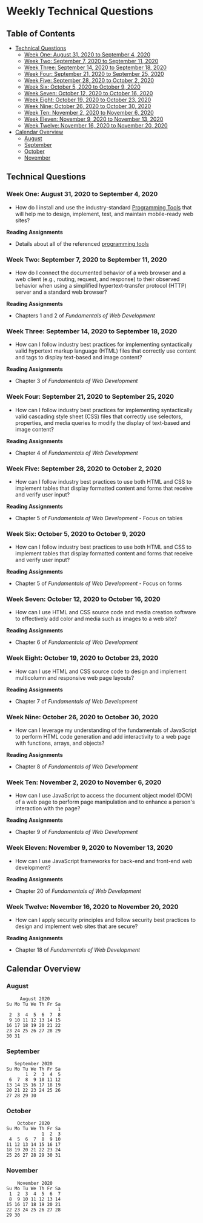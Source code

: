 # Weekly Technical Questions

## Table of Contents

* [Technical Questions](#technical-questions)
  + [Week One: August 31, 2020 to September 4, 2020](#week-one-august-31-2020-to-september-4-2020)
  + [Week Two: September 7, 2020 to September 11, 2020](#week-two-september-7-2020-to-september-11-2020)
  + [Week Three: September 14, 2020 to September 18, 2020](#week-three-september-14-2020-to-september-18-2020)
  + [Week Four: September 21, 2020 to September 25, 2020](#week-four-september-21-2020-to-september-25-2020)
  + [Week Five: September 28, 2020 to October 2, 2020](#week-five-september-28-2020-to-october-2-2020)
  + [Week Six: October 5, 2020 to October 9, 2020](#week-six-october-5-2020-to-october-9-2020)
  + [Week Seven: October 12, 2020 to October 16, 2020](#week-seven-october-12-2020-to-october-16-2020)
  + [Week Eight: October 19, 2020 to October 23, 2020](#week-eight-october-19-2020-to-october-23-2020)
  + [Week Nine: October 26, 2020 to October 30, 2020](#week-nine-october-26-2020-to-october-30-2020)
  + [Week Ten: November 2, 2020 to November 6, 2020](#week-ten-november-2-2020-to-november-6-2020)
  + [Week Eleven: November 9, 2020 to November 13, 2020](#week-eleven-november-9-2020-to-november-13-2020)
  + [Week Twelve: November 16, 2020 to November 20, 2020](#week-twelve-november-16-2020-to-november-20-2020)
* [Calendar Overview](#calendar-overview)
  + [August](#august)
  + [September](#september)
  + [October](#october)
  + [November](#november)

## Technical Questions

### Week One: August 31, 2020 to September 4, 2020

- How do I install and use the industry-standard [Programming
  Tools](../tools/programming-tools.md) that will help me to design, implement,
  test, and maintain mobile-ready web sites?

**Reading Assignments**

- Details about all of the referenced [programming
  tools](../tools/programming-tools.md)

### Week Two: September 7, 2020 to September 11, 2020

- How do I connect the documented behavior of a web browser and a web client
  (e.g., routing, request, and response) to their observed behavior when using a
  simplified hypertext-transfer protocol (HTTP) server and a standard web
  browser?

**Reading Assignments**

- Chapters 1 and 2 of *Fundamentals of Web Development*

### Week Three: September 14, 2020 to September 18, 2020

- How can I follow industry best practices for implementing syntactically valid
  hypertext markup language (HTML) files that correctly use content and tags to
  display text-based and image content?

**Reading Assignments**

- Chapter 3 of *Fundamentals of Web Development*

### Week Four: September 21, 2020 to September 25, 2020

- How can I follow industry best practices for implementing syntactically valid
  cascading style sheet (CSS) files that correctly use selectors, properties,
  and media queries to modify the display of text-based and image content?

**Reading Assignments**

- Chapter 4 of *Fundamentals of Web Development*

### Week Five: September 28, 2020 to October 2, 2020

- How can I follow industry best practices to use both HTML and CSS to
  implement tables that display formatted content and forms that receive and
  verify user input?

**Reading Assignments**

- Chapter 5 of *Fundamentals of Web Development* - Focus on tables

### Week Six: October 5, 2020 to October 9, 2020

- How can I follow industry best practices to use both HTML and CSS to
  implement tables that display formatted content and forms that receive and
  verify user input?

**Reading Assignments**

- Chapter 5 of *Fundamentals of Web Development* - Focus on forms

### Week Seven: October 12, 2020 to October 16, 2020

- How can I use HTML and CSS source code and media creation software to
  effectively add color and media such as images to a web site?

**Reading Assignments**

- Chapter 6 of *Fundamentals of Web Development*

### Week Eight: October 19, 2020 to October 23, 2020

- How can I use HTML and CSS source code to design and implement multicolumn
  and responsive web page layouts?

**Reading Assignments**

- Chapter 7 of *Fundamentals of Web Development*

### Week Nine: October 26, 2020 to October 30, 2020

- How can I leverage my understanding of the fundamentals of JavaScript to
  perform HTML code generation and add interactivity to a web page with
  functions, arrays, and objects?

**Reading Assignments**

- Chapter 8 of *Fundamentals of Web Development*

### Week Ten: November 2, 2020 to November 6, 2020

- How can I use JavaScript to access the document object model (DOM) of a web
  page to perform page manipulation and to enhance a person's interaction with
  the page?

**Reading Assignments**

- Chapter 9 of *Fundamentals of Web Development*

### Week Eleven: November 9, 2020 to November 13, 2020

- How can I use JavaScript frameworks for back-end and front-end web
  development?

**Reading Assignments**

- Chapter 20 of *Fundamentals of Web Development*

### Week Twelve: November 16, 2020 to November 20, 2020

- How can I apply security principles and follow security best practices to
  design and implement web sites that are secure?

**Reading Assignments**

- Chapter 18 of *Fundamentals of Web Development*

## Calendar Overview

### August

```
     August 2020
Su Mo Tu We Th Fr Sa
                   1
 2  3  4  5  6  7  8
 9 10 11 12 13 14 15
16 17 18 19 20 21 22
23 24 25 26 27 28 29
30 31
```

### September

```
   September 2020
Su Mo Tu We Th Fr Sa
       1  2  3  4  5
 6  7  8  9 10 11 12
13 14 15 16 17 18 19
20 21 22 23 24 25 26
27 28 29 30
```

### October

```
    October 2020
Su Mo Tu We Th Fr Sa
             1  2  3
 4  5  6  7  8  9 10
11 12 13 14 15 16 17
18 19 20 21 22 23 24
25 26 27 28 29 30 31

```

### November

```
    November 2020
Su Mo Tu We Th Fr Sa
 1  2  3  4  5  6  7
 8  9 10 11 12 13 14
15 16 17 18 19 20 21
22 23 24 25 26 27 28
29 30
```
